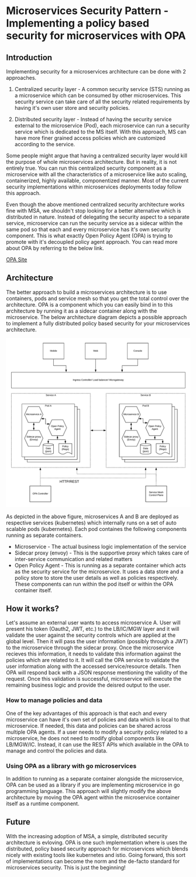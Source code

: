 # Microservices Security Pattern - Implementing a policy based security for microservices with OPA

## Introduction
Implementing security for a microservices architecture can be done with 2 approaches. 

1) Centralized security layer - A common security service (STS) running as a microservice which can be consumed by other microservices. This security service can take care of all the security related requirements by having it's own user store and security policies. 

2) Distributed security layer - Instead of having the security service external to the microservice (Pod), each microservice can run a security service which is dedicated to the MS itself. With this approach, MS can have more finer grained access policies which are customized according to the service. 

Some people might argue that having a centralized security layer would kill the purpose of whole microservices architecture. But in reality, it is not entirely true. You can run this centralized security component as a microservice with all the characteristics of a microservice like auto scaling, containerized, highly available, componentized manner. Most of the current security implementations within microservices deployments today follow this approach. 

Even though the above mentioned centralized security architecture works fine with MSA, we shouldn't stop looking for a better alternative which is distributed in nature. Instead of delegating the security aspect to a separate service, microservice can run the security service as a sidecar within the same pod so that each and every microservice has it's own security component. This is what exactly Open Policy Agent (OPA) is trying to promote with it's decoupled policy agent approach. You can read more about OPA by referring to the below link.

[OPA Site](https://www.openpolicyagent.org/)

## Architecture
The better approach to build a microservices architecture is to use containers, pods and service mesh so that you get the total control over the architecture. OPA is a component which you can easily bind in to this architecture by running it as a sidecar container along with the microservice. The below architecture diagram depicts a possible approach to implement a fully distributed policy based security for your microservices architecture.

![Microservices-Security-OPA](images/Micoservices-Security-Pattern-Policy-Based-OPA.png)

As depicted in the above figure, microservices A and B are deployed as respective services (kubernetes) which internally runs on a set of auto scalable pods (kubernetes). Each pod containes the following components running as separate containers. 

- Microservice - The actual business logic implementation of the service
- Sidecar proxy (envoy) - This is the supportive proxy which takes care of inter-service communication and related matters
- Open Policy Agent - This is running as a separate container which acts as the security service for the microservice. It uses a data store and a policy store to store the user details as well as policies respectively. These components can run within the pod itself or within the OPA container itself. 

## How it works?
Let's assume an external user wants to access microservice A. User will present his token (Oauth2, JWT, etc.) to the LB/IC/MGW layer and it will validate the user against the security controls which are applied at the global level. Then it will pass the user information (possibly through a JWT) to the microservice through the sidecar proxy. Once the microservice recieves this information, it needs to validate this information against the policies which are related to it. It will call the OPA service to validate the user information along with the accessed service/resource details. Then OPA will respond back with a JSON response mentioning the validity of the request. Once this validation is successful, microservice will execute the remaining business logic and provide the deisred output to the user. 

### How to manage policies and data
One of the key advantages of this approach is that each and every microservice can have it's own set of policies and data which is local to that microservice. If needed, this data and policies can be shared across multiple OPA agents. If a user needs to modify a security policy related to a microservice, he does not need to modify global components like LB/MGW/IC. Instead, it can use the REST APIs which available in the OPA to manage and control the policies and data. 

### Using OPA as a library with go microservices
In addition to running as a separate container alongside the microservice, OPA can be used as a library if you are implementing microservice in go programming language. This approach will slightly modify the above architecture by moving the OPA agent within the microservice container itself as a runtime component.

## Future
With the increasing adoption of MSA, a simple, distributed security architecture is evloving. OPA is one such implementation where is uses the distributed, policy based security approach for microservices which blends nicely with existing tools like kubernetes and istio. Going forward, this sort of implementations can become the norm and the de-facto standard for microservices security. This is just the beginning!



